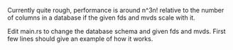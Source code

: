 Currently quite rough, performance is around n^3n! relative to the number of columns in a database if the given fds and mvds scale with it.

Edit main.rs to change the database schema and given fds and mvds. First few lines should give an example of how it works.
